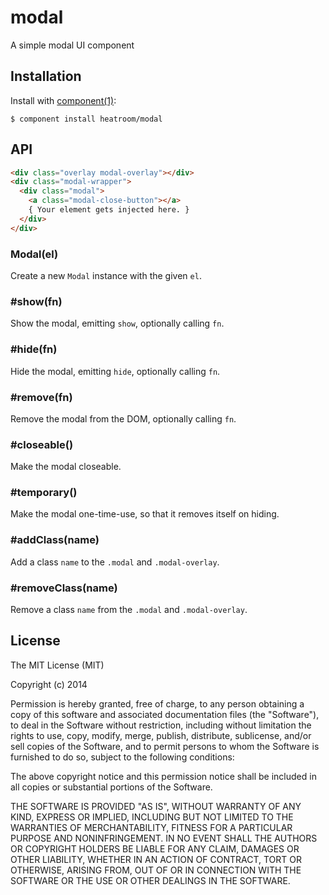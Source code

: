 
# modal

  A simple modal UI component

## Installation

  Install with [component(1)](http://component.io):

    $ component install heatroom/modal

## API

```html
<div class="overlay modal-overlay"></div>
<div class="modal-wrapper">
  <div class="modal">
    <a class="modal-close-button"></a>
    { Your element gets injected here. }
  </div>
</div>
```
### Modal(el)
  Create a new `Modal` instance with the given `el`.

### #show(fn)
  Show the modal, emitting `show`, optionally calling `fn`.

### #hide(fn)
  Hide the modal, emitting `hide`, optionally calling `fn`.

### #remove(fn)
  Remove the modal from the DOM, optionally calling `fn`.

### #closeable()
  Make the modal closeable.

### #temporary()
  Make the modal one-time-use, so that it removes itself on hiding.

### #addClass(name)
  Add a class `name` to the `.modal` and `.modal-overlay`.

### #removeClass(name)
  Remove a class `name` from the `.modal` and `.modal-overlay`.

## License

  The MIT License (MIT)

  Copyright (c) 2014 <copyright holders>

  Permission is hereby granted, free of charge, to any person obtaining a copy
  of this software and associated documentation files (the "Software"), to deal
  in the Software without restriction, including without limitation the rights
  to use, copy, modify, merge, publish, distribute, sublicense, and/or sell
  copies of the Software, and to permit persons to whom the Software is
  furnished to do so, subject to the following conditions:

  The above copyright notice and this permission notice shall be included in
  all copies or substantial portions of the Software.

  THE SOFTWARE IS PROVIDED "AS IS", WITHOUT WARRANTY OF ANY KIND, EXPRESS OR
  IMPLIED, INCLUDING BUT NOT LIMITED TO THE WARRANTIES OF MERCHANTABILITY,
  FITNESS FOR A PARTICULAR PURPOSE AND NONINFRINGEMENT. IN NO EVENT SHALL THE
  AUTHORS OR COPYRIGHT HOLDERS BE LIABLE FOR ANY CLAIM, DAMAGES OR OTHER
  LIABILITY, WHETHER IN AN ACTION OF CONTRACT, TORT OR OTHERWISE, ARISING FROM,
  OUT OF OR IN CONNECTION WITH THE SOFTWARE OR THE USE OR OTHER DEALINGS IN
  THE SOFTWARE.